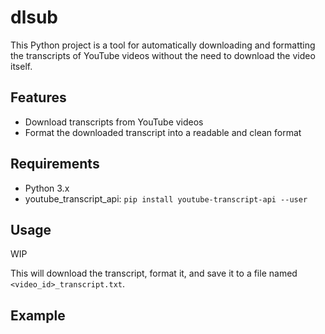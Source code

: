 # dlsub

This Python project is a tool for automatically downloading and formatting the transcripts of YouTube videos without the need to download the video itself.

## Features
- Download transcripts from YouTube videos
- Format the downloaded transcript into a readable and clean format

## Requirements
- Python 3.x
- youtube_transcript_api: `pip install youtube-transcript-api --user`

## Usage

WIP

This will download the transcript, format it, and save it to a file named `<video_id>_transcript.txt`.

## Example


